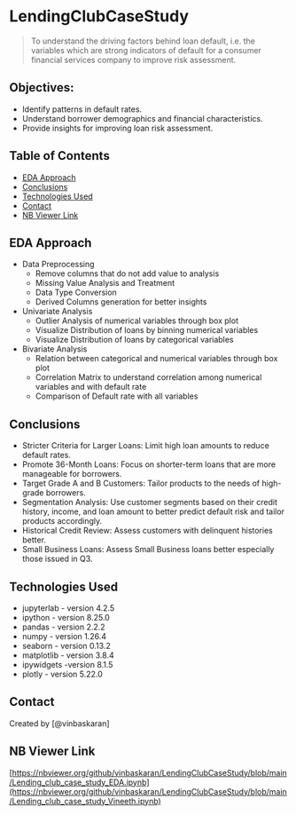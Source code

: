 # LendingClubCaseStudy
> To understand the driving factors behind loan default, i.e. the variables which are strong indicators of default for a consumer financial services company to improve risk assessment. 

## Objectives:
- Identify patterns in default rates.
- Understand borrower demographics and financial characteristics.
- Provide insights for improving loan risk assessment.

## Table of Contents
* [EDA Approach](#eda-approach)
* [Conclusions](#conclusions)
* [Technologies Used](#technologies-used)
* [Contact](#contact)
* [NB Viewer Link](#nb-viewer-link)


## EDA Approach
- Data Preprocessing 
  - Remove columns that do not add value to analysis
  - Missing Value Analysis and Treatment
  - Data Type Conversion
  - Derived Columns generation for better insights
- Univariate Analysis
  - Outlier Analysis of numerical variables through box plot
  - Visualize Distribution of loans by binning numerical variables
  - Visualize Distribution of loans by categorical variables
- Bivariate Analysis
  - Relation between categorical and numerical variables through box plot
  - Correlation Matrix to understand correlation among numerical variables and with default rate
  - Comparison of Default rate with all variables


## Conclusions
- Stricter Criteria for Larger Loans: Limit high loan amounts to reduce default rates.
- Promote 36-Month Loans: Focus on shorter-term loans that are more manageable for borrowers.
- Target Grade A and B Customers: Tailor products to the needs of high-grade borrowers.
- Segmentation Analysis: Use customer segments based on their credit history, income, and loan amount to better predict default risk and tailor products accordingly.
- Historical Credit Review: Assess customers with delinquent histories better.
- Small Business Loans: Assess Small Business loans better especially those issued in Q3.


## Technologies Used
- jupyterlab - version 4.2.5
- ipython - version 8.25.0
- pandas - version 2.2.2
- numpy - version 1.26.4
- seaborn - version 0.13.2
- matplotlib - version 3.8.4
- ipywidgets -version 8.1.5
- plotly - version 5.22.0


## Contact
Created by [@vinbaskaran] 


## NB Viewer Link
[https://nbviewer.org/github/vinbaskaran/LendingClubCaseStudy/blob/main/Lending_club_case_study_EDA.ipynb](https://nbviewer.org/github/vinbaskaran/LendingClubCaseStudy/blob/main/Lending_club_case_study_Vineeth.ipynb)
